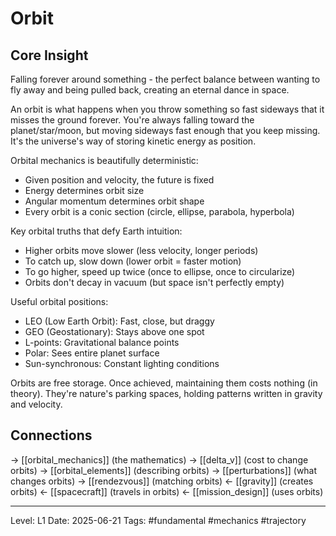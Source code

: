 # Orbit

## Core Insight
Falling forever around something - the perfect balance between wanting to fly away and being pulled back, creating an eternal dance in space.

An orbit is what happens when you throw something so fast sideways that it misses the ground forever. You're always falling toward the planet/star/moon, but moving sideways fast enough that you keep missing. It's the universe's way of storing kinetic energy as position.

Orbital mechanics is beautifully deterministic:
- Given position and velocity, the future is fixed
- Energy determines orbit size
- Angular momentum determines orbit shape
- Every orbit is a conic section (circle, ellipse, parabola, hyperbola)

Key orbital truths that defy Earth intuition:
- Higher orbits move slower (less velocity, longer periods)
- To catch up, slow down (lower orbit = faster motion)
- To go higher, speed up twice (once to ellipse, once to circularize)
- Orbits don't decay in vacuum (but space isn't perfectly empty)

Useful orbital positions:
- LEO (Low Earth Orbit): Fast, close, but draggy
- GEO (Geostationary): Stays above one spot
- L-points: Gravitational balance points
- Polar: Sees entire planet surface
- Sun-synchronous: Constant lighting conditions

Orbits are free storage. Once achieved, maintaining them costs nothing (in theory). They're nature's parking spaces, holding patterns written in gravity and velocity.

## Connections
→ [[orbital_mechanics]] (the mathematics)
→ [[delta_v]] (cost to change orbits)
→ [[orbital_elements]] (describing orbits)
→ [[perturbations]] (what changes orbits)
→ [[rendezvous]] (matching orbits)
← [[gravity]] (creates orbits)
← [[spacecraft]] (travels in orbits)
← [[mission_design]] (uses orbits)

---
Level: L1
Date: 2025-06-21
Tags: #fundamental #mechanics #trajectory